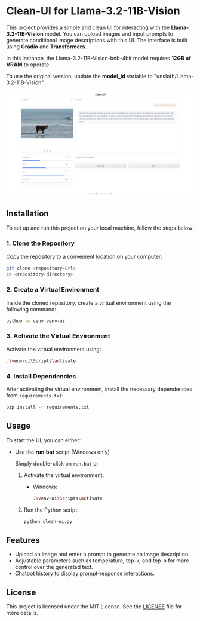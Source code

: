 
# Clean-UI for Llama-3.2-11B-Vision

This project provides a simple and clean UI for interacting with the **Llama-3.2-11B-Vision** model. You can upload images and input prompts to generate conditional image descriptions with this UI. The interface is built using **Gradio** and **Transformers**. 

In this instance, the Llama-3.2-11B-Vision-bnb-4bit model requires **12GB of VRAM** to operate.

To use the original version, update the **model_id** variable to "unsloth/Llama-3.2-11B-Vision".

![](preview.png)
## Installation

To set up and run this project on your local machine, follow the steps below:

### 1. Clone the Repository

Copy the repository to a convenient location on your computer:

```bash
git clone <repository-url>
cd <repository-directory>
```

### 2. Create a Virtual Environment

Inside the cloned repository, create a virtual environment using the following command:

```bash
python -m venv venv-ui
```

### 3. Activate the Virtual Environment

Activate the virtual environment using:

  ```bash
  .\venv-ui\Scripts\activate
  ```

### 4. Install Dependencies

After activating the virtual environment, install the necessary dependencies from `requirements.txt`:

```bash
pip install -r requirements.txt
```

## Usage

To start the UI, you can either:

- Use the **run.bat** script (Windows only)
  
  Simply double-click on `run.bat` or

  1. Activate the virtual environment:
     
     - Windows:
       ```bash
       .\venv-ui\Scripts\activate
       ```

  2. Run the Python script:
  
     ```bash
     python clean-ui.py
     ```

## Features

- Upload an image and enter a prompt to generate an image description.
- Adjustable parameters such as temperature, top-k, and top-p for more control over the generated text.
- Chatbot history to display prompt-response interactions.

## License

This project is licensed under the MIT License. See the [LICENSE](LICENSE) file for more details.
